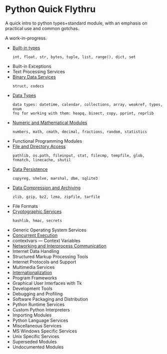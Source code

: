 # Python Quick Flythru

A quick intro to python types+standard module, with an emphasis on practical use and common gotchas.

A work-in-progress.

* [Built-in types](built_in_types.md)
  ```
  int, float, str, bytes, tuple, list, range(), dict, set
  ```
* Built-in Exceptions
* Text Processing Services
* [Binary Data Services](binary_data_services.md)
  ```
  struct, codecs
  ```
* [Data Types](data_types.md)
  ```
  data types: datetime, calendar, collections, array, weakref, types, enum
  fns for working with them: heapq, bisect, copy, pprint, reprlib
  ```
* [Numeric and Mathematical Modules](numeric_mathematical.md)
  ```
  numbers, math, cmath, decimal, fractions, random, statistics
  ```
* Functional Programming Modules
* [File and Directory Access](file_directory_access.md)
  ```
  pathlib, os.path, fileinput, stat, filecmp, tempfile, glob, fnmatch, linecache, shutil
  ```
* [Data Persistence](data_persistence.md)
  ```
  copyreg, shelve, marshal, dbm, sqlite3
  ```
* [Data Compression and Archiving](data_compression_archiving.md)
  ```
  zlib, gzip, bz2, lzma, zipfile, tarfile
  ```
* File Formats
* [Cryptographic Services](cryptographic_services.md)
  ```
  hashlib, hmac, secrets
  ```
* Generic Operating System Services
* [Concurrent Execution](concurrent_execution.md)
* contextvars — Context Variables
* [Networking and Interprocess Communication](networking_ipc.md)
* Internet Data Handling
* Structured Markup Processing Tools
* Internet Protocols and Support
* Multimedia Services
* [Internationalization](i18n.md)
* Program Frameworks
* Graphical User Interfaces with Tk
* Development Tools
* Debugging and Profiling
* Software Packaging and Distribution
* Python Runtime Services
* Custom Python Interpreters
* Importing Modules
* Python Language Services
* Miscellaneous Services
* MS Windows Specific Services
* Unix Specific Services
* Superseded Modules
* Undocumented Modules
